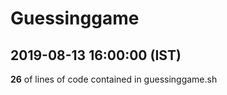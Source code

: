 # Guessinggame # 
## 2019-08-13 16:00:00 (IST) ## 
**26** of lines of code contained in guessinggame.sh
